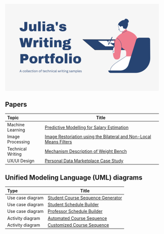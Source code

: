![Banner](Banner.png)

## Papers

| Topic             | Title                                      |
| :---------------- | ------------------------------------------ | 
| Machine Learning  | [Predictive Modelling for Salary Estimation](https://github.com/juliabaz/salary-predictor/blob/main/Predictive_Modeling_for_Salary_Estimation___Julia_Bazarbachian.pdf)           |
| Image Processing  | [Image Restoriation using the Bilateral and Non-Local Means Filters](https://github.com/juliabaz/image-denoising/blob/main/Image%20Denoising%20Report.pdf)             |
|Technical Writing| [Mechanism Description of Weight Bench](https://github.com/juliabaz/julias-writing-samples/blob/main/Mechanism%20Description.md)|
|UX/UI Design| [Personal Data Marketplace Case Study](https://kajanthy02.wixsite.com/357-mini-project)|


## Unified Modeling Language (UML) diagrams

| Type              | Title                                      |
| :---------------- | ------------------------------------------ | 
| Use case diagram  | [Student Course Sequence Generator](https://github.com/juliabaz/julias-writing-samples/blob/main/UML%20DIAGRAMS/Use%20Case%20-%20Sequence%20Generator.png)|
| Use case diagram  | [Student Schedule Builder](https://github.com/juliabaz/julias-writing-samples/blob/main/UML%20DIAGRAMS/Schedule%20Generator.png)|
| Use case diagram  |[Professor Schedule Builder](https://github.com/juliabaz/julias-writing-samples/blob/main/UML%20DIAGRAMS/UCDProfessor.png)|
| Activity diagram  |[Automated Course Sequence](https://github.com/juliabaz/julias-writing-samples/blob/main/UML%20DIAGRAMS/Activity%20Diagram_%20Automated%20Course%20Sequence.png)|
| Activity diagram  |[Customized Course Sequence](https://github.com/juliabaz/julias-writing-samples/blob/main/UML%20DIAGRAMS/Activity%20Diagram_%20Customized%20Course%20Sequence.png)|

